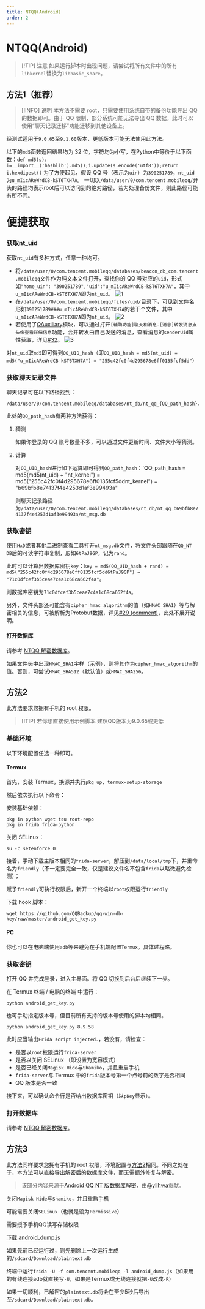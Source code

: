 ```yaml
---
title: NTQQ(Android)
order: 2
---
```


# NTQQ(Android)

> [!TIP] 注意
如果运行脚本时出现问题，请尝试将所有文件中的所有`libkernel`替换为`libbasic_share`。

## 方法1（推荐）

> [!INFO] 说明
>本方法不需要 root，只需要使用系统自带的备份功能导出 QQ 的数据即可。由于 QQ 限制，部分系统可能无法导出 QQ 数据，此时可以使用“聊天记录迁移”功能迁移到其他设备上。

经测试适用于`9.0.65`至`9.1.60`版本，更低版本可能无法使用此方法。

以下的`md5`函数返回结果均为 32 位，字符均为小写，在Python中等价于以下函数：`def md5(s): i=__import__('hashlib').md5();i.update(s.encode('utf8'));return i.hexdigest()`
为了方便起见，假设 QQ 号（表示为`uin`）为`390251789`，`nt_uid`为`u_mIicAReWrdCB-kST6TXH7A`。
一切以`/data/user/0/com.tencent.mobileqq/`开头的路径均表示root后可以访问到的绝对路径，若为处理备份文件，则此路径可能有所不同。

# 便捷获取
<HashCalculator />

### 获取nt_uid

获取`nt_uid`有多种方式，任意一种均可。

- 将`/data/user/0/com.tencent.mobileqq/databases/beacon_db_com.tencent.mobileqq`文件作为纯文本文件打开，查找你的 QQ 号对应的`uid`，形式如`"home_uin": "390251789","uid":"u_mIicAReWrdCB-kST6TXH7A"`，其中`u_mIicAReWrdCB-kST6TXH7A`即为`nt_uid`。
![1](https://ooo.0x0.ooo/2024/10/05/O48sUY.jpg)
- 在`/data/user/0/com.tencent.mobileqq/files/uid/`目录下，可见到文件名形如`390251789###u_mIicAReWrdCB-kST6TXH7A`的若干个文件，其中`u_mIicAReWrdCB-kST6TXH7A`即为`nt_uid`。
![2](https://ooo.0x0.ooo/2024/10/05/O48Vyv.jpg)
- 若使用了[QAuxiliary](https://github.com/cinit/QAuxiliary)模块，可以通过打开`[辅助功能]聊天和消息-[消息]转发消息点头像查看详细信息`功能，合并转发由自己发送的消息，查看消息的`senderUid`属性获取，详见[#32](https://github.com/QQBackup/qq-win-db-key/issues/32#issue-2418610093)。
![3](https://ooo.0x0.ooo/2024/10/05/O48Ysq.jpg)

对`nt_uid`取`md5`即可得到`QQ_UID_hash`（即`QQ_UID_hash = md5(nt_uid) = md5("u_mIicAReWrdCB-kST6TXH7A") = "255c42fc0f4d295678e6ff0135fcf5dd"`）

### 获取聊天记录文件

聊天记录可在以下路径找到：

```plain
/data/user/0/com.tencent.mobileqq/databases/nt_db/nt_qq_{QQ_path_hash}/nt_msg.db
```

此处的`QQ_path_hash`有两种方法获得：

1. 猜测

    如果你登录的 QQ 账号数量不多，可以通过文件更新时间、文件大小等猜测。

2. 计算
    
    对`QQ_UID_hash`进行如下运算即可得到`QQ_path_hash`：`QQ_path_hash = md5(md5(nt_uid) + "nt_kernel") = md5("255c42fc0f4d295678e6ff0135fcf5ddnt_kernel") = "b69bfb8e74137f4e4253d1af3e99493a"
    
    则聊天记录路径为`/data/user/0/com.tencent.mobileqq/databases/nt_db/nt_qq_b69bfb8e74137f4e4253d1af3e99493a/nt_msg.db`

### 获取密钥

使用`HxD`或者其他二进制查看工具打开`nt_msg.db`文件，将文件头部跟随在`QQ_NT DB`后的可读字符串复制，形如`6tPaJ9GP`，记为`rand`。

此时可以计算出数据库密钥`key`：`key = md5(QQ_UID_hash + rand) = md5("255c42fc0f4d295678e6ff0135fcf5dd6tPaJ9GP") = "71c0dfcef3b5ceae7c4a1c68ca662f4a"`。

则数据库密钥为`71c0dfcef3b5ceae7c4a1c68ca662f4a`。

另外，文件头部还可能含有`cipher_hmac_algorithm`的值（如`HMAC_SHA1`）等与解密相关的信息，可被解析为Protobuf数据，详见[#29 (comment)](https://github.com/QQBackup/qq-win-db-key/issues/29#issuecomment-2227660390)，此处不展开说明。

#### 打开数据库

请参考 [NTQQ 解密数据库](decode_db.md)。

如果文件头中出现`HMAC_SHA1`字样（[示例](https://github.com/QQBackup/qq-win-db-key/issues/29#issuecomment-2227660390)），则将其作为`cipher_hmac_algorithm`的值。否则，可尝试`HMAC_SHA512`（默认值）或`HMAC_SHA256`。

## 方法2

此方法要求您拥有手机的 root 权限。
> [!TIP] 若你想直接使用示例脚本
> 建议QQ版本为9.0.65或更低

### 基础环境

以下环境配置任选一种即可。

#### Termux

首先，安装 Termux，换源并执行`pkg up`、`termux-setup-storage`

然后依次执行以下命令：

安装基础依赖：

```shell
pkg in python wget tsu root-repo
pkg in frida frida-python
```

关闭 SELinux：

```shell
su -c setenforce 0
```

接着，手动下载主版本相同的`frida-server`，解压到`/data/local/tmp`下，并重命名为`friendly`（不一定要完全一致，仅是建议文件名不包含`frida`以略微避免检测）；

赋予`friendly`可执行权限后，新开一个终端以`root`权限运行`friendly`

下载 hook 脚本：

```shell
wget https://github.com/QQBackup/qq-win-db-key/raw/master/android_get_key.py
```

#### PC

你也可以在电脑端使用`adb`等来避免在手机端配置`Termux`。具体过程略。

### 获取密钥

打开 QQ 并完成登录，进入主界面。将 QQ 切换到后台后继续下一步。

在 Termux 终端 / 电脑的终端 中运行：

```shell
python android_get_key.py
```

也可手动指定版本号，但目前所有支持的版本号使用的脚本均相同。

```shell
python android_get_key.py 8.9.58
```

此时应当输出`Frida script injected.`，若没有，请检查：

- 是否以`root`权限运行`frida-server`
- 是否以关闭 SELinux （即设置为宽容模式）
- 是否已经关闭`Magisk Hide`与`Shamiko`，并且重启手机
- `frida-server`与 Termux 中的`frida`版本号第一个点号前的数字是否相同
- QQ 版本是否一致

接下来，可以确认命令行是否给出数据库密钥（以`pKey`显示）。

### 打开数据库

请参考 [NTQQ 解密数据库](decode_db.md)。

## 方法3

此方法同样要求您拥有手机的 root 权限，环境配置与[方法2](#方法2)相同。不同之处在于，本方法可以直接导出解密后的数据库文件，而无需额外修复与解密。

> 该部分内容来源于[Android QQ NT 版数据库解密](https://blog.yllhwa.com/2023/09/29/Android%20QQ%20NT%20%E7%89%88%E6%95%B0%E6%8D%AE%E5%BA%93%E8%A7%A3%E5%AF%86/)，由[@yllhwa](https://github.com/yllhwa)贡献。

关闭`Magisk Hide`与`Shamiko`，并且重启手机

可能需要关闭`SELinux`（也就是设为`Permissive`）

需要授予手机QQ读写存储权限

<a href="/files/android_dump.js" download>下载 android_dump.js</a>

如果先前已经运行过，则先删除上一次运行生成的`/sdcard/Download/plaintext.db`

终端中运行`frida -U -f com.tencent.mobileqq -l android_dump.js`（如果用的有线连接adb就直接写`-U`，如果是Termux或无线连接就把`-U`改成`-R`）

如果一切顺利，已解密的`plaintext.db`将会在至少5秒后导出至`/sdcard/Download/plaintext.db`。
